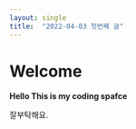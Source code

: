 ```yaml
---
layout: single
title:  "2022-04-03 첫번째 글"
---
```


# Welcome

**Hello This is my coding spafce**

잘부탁해요.
